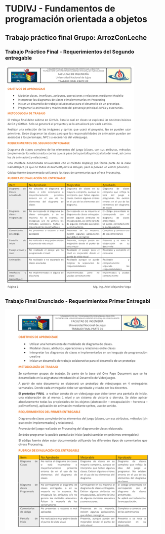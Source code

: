 
# TUDIVJ - Fundamentos de programación orientada a objetos
## Trabajo práctico final Grupo: ArrozConLeche

### Trabajo Práctico Final - Requerimientos del Segundo entregable

![Screenshot](tp-final-2.png)


### Trabajo Final Enunciado - Requerimientos Primer Entregabl
![Screenshot](tp-final.png)


